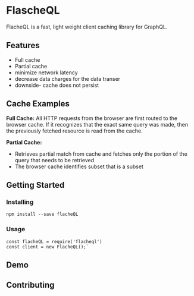 # FlascheQL

FlacheQL is a fast, light weight client caching library for GraphQL.

## Features

* Full cache
* Partial cache
* minimize network latency
* decrease data charges for the data transer
* downside- cache does not persist

## Cache Examples

**Full Cache:**
 All HTTP requests from the browser are first routed to the browser cache.  If it recognizes that the exact same query was made, then the previously fetched resource is read from the cache.

**Partial Cache:**

* Retrieves partial match from cache and fetches only the portion of the query that needs to be retrieved
* The browser cache identifies subset that is a subset 

## Getting Started

### Installing

`npm install --save flacheQL`

### Usage
```
const flacheQL = require('flacheql')
const client = new FlacheQL();`
```


## Demo



## Contributing